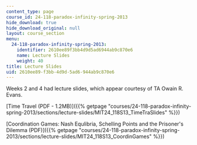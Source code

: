 ```yaml
---
content_type: page
course_id: 24-118-paradox-infinity-spring-2013
hide_download: true
hide_download_original: null
layout: course_section
menu:
  24-118-paradox-infinity-spring-2013:
    identifier: 2610ee89f3bb4d9d5ad6944ab9c870e6
    name: Lecture Slides
    weight: 40
title: Lecture Slides
uid: 2610ee89-f3bb-4d9d-5ad6-944ab9c870e6
---
```


Weeks 2 and 4 had lecture slides, which appear courtesy of TA Owain R. Evans.

[Time Travel (PDF - 1.2MB)]({{% getpage "courses/24-118-paradox-infinity-spring-2013/sections/lecture-slides/MIT24_118S13_TimeTraSlides" %}})

[Coordination Games: Nash Equlibria, Schelling Points and the Prisoner's Dilemma (PDF)]({{% getpage "courses/24-118-paradox-infinity-spring-2013/sections/lecture-slides/MIT24_118S13_CoordinGames" %}})